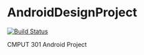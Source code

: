 # AndroidDesignProject
[![Build Status](https://travis-ci.org/CMPUT301F15T14/AndroidDesignProject.svg?branch=travisIntergration)](https://travis-ci.org/CMPUT301F15T14/AndroidDesignProject)

CMPUT 301 Android Project
